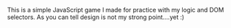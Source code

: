 This is a simple JavaScript game I made for practice with my logic and DOM selectors.  As you can tell design is not my strong point....yet :)